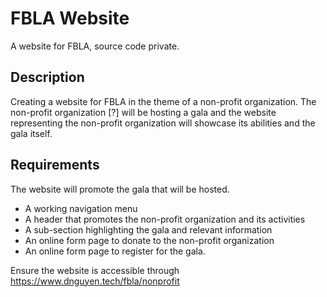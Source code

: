 # FBLA Website
A website for FBLA, source code private.

## Description
Creating a website for FBLA in the theme of a non-profit organization.
The non-profit organization [?] will be hosting a gala and the website representing the non-profit organization will showcase its abilities and the gala itself.

## Requirements
The website will promote the gala that will be hosted.
- A working navigation menu
- A header that promotes the non-profit organization and its activities
- A sub-section highlighting the gala and relevant information
- An online form page to donate to the non-profit organization
- An online form page to register for the gala.

Ensure the website is accessible through https://www.dnguyen.tech/fbla/nonprofit
